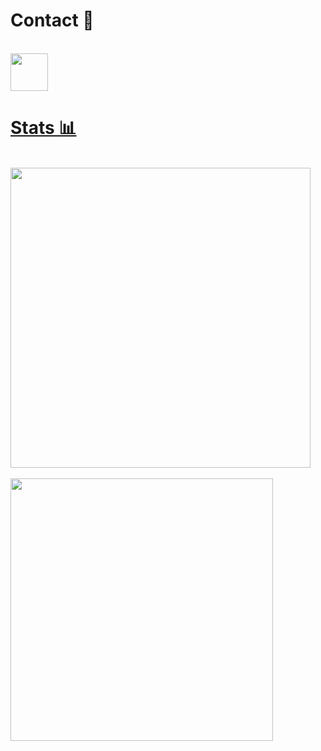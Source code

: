<h1>Contact 📝</h1>
<br>
<a href="https://discord.gg/"><img src="https://upload.wikimedia.org/wikipedia/fr/thumb/0/05/Discord.svg/1200px-Discord.svg.png" width="60">
<h1>Stats 📊</h1><br>

<a href="https://github.com/0lixiz">
  <img align="center" src="https://github-readme-stats.vercel.app/api?username=0lixiz&show_icons=true&theme=dark&?count_private=true&include_all_commits=true" width="480">
  <br>
  <br>
  <img src="https://github-readme-stats.vercel.app/api/top-langs/?username=0lixiz&layout=compact&theme=dark" width="420">
</a>
